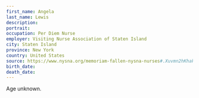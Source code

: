 ```yaml
---
first_name: Angela
last_name: Lewis
description: 
portrait: 
occupation: Per Diem Nurse
employer: Visiting Nurse Association of Staten Island
city: Staten Island
province: New York
country: United States
source: https://www.nysna.org/memoriam-fallen-nysna-nurses#.Xuvmn2hKhak
birth_date: 
death_date: 
---
```


Age unknown.